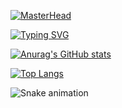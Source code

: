 [![MasterHead](https://i.ibb.co/TY8Tx8D/header-jonathan1313.jpg)](https://github.com/jonathan1313)

[![Typing SVG](https://readme-typing-svg.herokuapp.com?font=Fira+Code&pause=1000&color=7800AC&width=435&lines=May+the+Force+be+with+you;First+learn+stand%2C+then+learn+fly;Life+moves+pretty+fast;There%E2%80%99s+no+place+like+home;Where+we%E2%80%99re+going+we+don%E2%80%99t+need+roads;Not+every+man+really+lives)](https://git.io/typing-svg)

[![Anurag's GitHub stats](https://github-readme-stats.vercel.app/api?username=jonathan1313&show_icons=true&theme=tokyonight)](https://github.com/anuraghazra/github-readme-stats)

[![Top Langs](https://github-readme-stats.vercel.app/api/top-langs/?username=anuraghazra&layout=donut&theme=tokyonight)](https://github.com/anuraghazra/github-readme-stats)

 ![Snake animation](https://github.com/eagrundy/jonathan1313/blob/output/github-contribution-grid-snake.svg)

<!--
**jonathan1313/jonathan1313** is a ✨ _special_ ✨ repository because its `README.md` (this file) appears on your GitHub profile.

Here are some ideas to get you started:

- 🔭 I’m currently working on ...
- 🌱 I’m currently learning ...
- 👯 I’m looking to collaborate on ...
- 🤔 I’m looking for help with ...
- 💬 Ask me about ...
- 📫 How to reach me: ...
- 😄 Pronouns: ...
- ⚡ Fun fact: ...
-->
